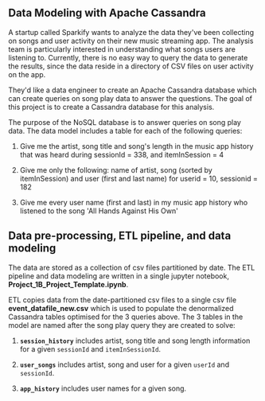 ## Data Modeling with Apache Cassandra

A startup called Sparkify wants to analyze the data they've been collecting on songs and user activity on their new music streaming app. 
The analysis team is particularly interested in understanding what songs users are listening to. Currently, there is no easy way to query the data to generate 
the results, since the data reside in a directory of CSV files on user activity on the app.

They'd like a data engineer to create an Apache Cassandra database which can create queries on song play data to answer the questions. 
The goal of this project is to create a Cassandra database for this analysis.

The purpose of the NoSQL database is to answer queries on song play data. The data model includes a table for each of the following queries:

1. Give me the artist, song title and song's length in the music app history that was heard during  sessionId = 338, and itemInSession  = 4

2. Give me only the following: name of artist, song (sorted by itemInSession) and user (first and last name) for userid = 10, sessionid = 182
    
3. Give me every user name (first and last) in my music app history who listened to the song 'All Hands Against His Own'


## Data pre-processing, ETL pipeline, and data modeling

The data are stored as a collection of csv files partitioned by date. The ETL pipeline and data modeling are written in a single jupyter notebook, **Project_1B_Project_Template.ipynb**.

ETL copies data from the date-partitioned csv files to a single csv file **event_datafile_new.csv** which is used to populate the denormalized Cassandra tables optimised for the 3 queries above. The 3 tables in the model are named after the song play query they are created to solve:

1. **`session_history`** includes artist, song title and song length information for a given `sessionId` and `itemInSessionId`.

2. **`user_songs`** includes artist, song and user for a given `userId` and `sessionId`.

3. **`app_history`** includes user names for a given song.
